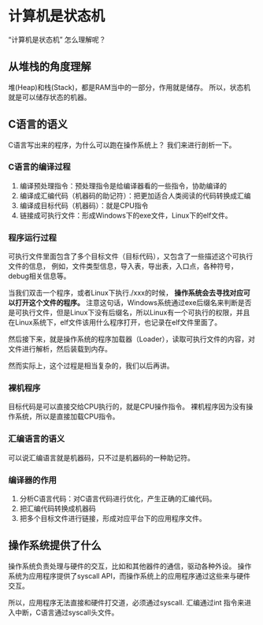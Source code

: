 # 计算机是状态机
“计算机是状态机” 怎么理解呢？

## 从堆栈的角度理解
堆(Heap)和栈(Stack)，都是RAM当中的一部分，作用就是储存。
所以，状态机就是可以储存状态的机器。

## C语言的语义
C语言写出来的程序，为什么可以跑在操作系统上？
我们来进行剖析一下。

### C语言的编译过程
1. 编译预处理指令：预处理指令是给编译器看的一些指令，协助编译的
2. 编译成汇编代码（机器码的助记符）：把更加适合人类阅读的代码转换成汇编
3. 编译成目标代码（机器码）：就是CPU指令
4. 链接成可执行文件：形成Windows下的exe文件，Linux下的elf文件。

### 程序运行过程
可执行文件里面包含了多个目标文件（目标代码），又包含了一些描述这个可执行文件的信息，
例如，文件类型信息，导入表，导出表，入口点，各种符号，debug相关信息等。

当我们双击一个程序，或者Linux下执行./xxx的时候，
**操作系统会去寻找对应可以打开这个文件的程序。**
注意这句话，Windows系统通过exe后缀名来判断是否是可执行文件，但是Linux下没有后缀名，所以Linux有一个可执行的权限，并且在Linux系统下，elf文件该用什么程序打开，也记录在elf文件里面了。

然后接下来，就是操作系统的程序加载器（Loader），读取可执行文件的内容，对文件进行解析，然后装载到内存。

然而实际上，这个过程是相当复杂的，我们以后再讲。

### 裸机程序
目标代码是可以直接交给CPU执行的，就是CPU操作指令。
裸机程序因为没有操作系统，所以是直接加载CPU指令。

### 汇编语言的语义
可以说汇编语言就是机器码，只不过是机器码的一种助记符。

### 编译器的作用
1. 分析C语言代码：对C语言代码进行优化，产生正确的汇编代码。
2. 把汇编代码转换成机器码
3. 把多个目标文件进行链接，形成对应平台下的应用程序文件。

## 操作系统提供了什么
操作系统负责处理与硬件的交互，比如和其他器件的通信，驱动各种外设。
操作系统为应用程序提供了syscall API，而操作系统上的应用程序通过这些来与硬件交互。

所以，应用程序无法直接和硬件打交道，必须通过syscall.
汇编通过int 指令来进入中断，C语言通过syscall头文件。